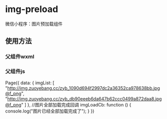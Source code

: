 # img-preload
微信小程序：图片预加载组件

## 使用方法

### 父组件wxml
<imgPreload imgList="{{imgList}}" bind:loadSuccess="imgLoadCb"></imgPreload>

### 父组件js
Page({
  data: {
    imgList: [
      "http://img.zuoyebang.cc/zyb_1090d694f2997dc2a36352ca978638bb.jpg@f_png",
      "http://img.zuoyebang.cc/zyb_db90eeeb6da647b62ccc0499a872daa8.jpg@f_png"
    ]
  },
  //图片全部加载完成回调
  imgLoadCb: function () {
    console.log("图片已经全部加载完成了");
  }
})
  
